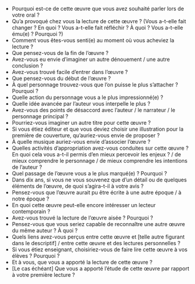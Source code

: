 - Pourquoi est-ce de cette œuvre que vous avez souhaité parler lors de votre oral ?
- Qu’a provoqué chez vous la lecture de cette œuvre ? (Vous a-t-elle fait changer ? En quoi ? Vous a-t-elle fait réfléchir ? À quoi ? Vous a-t-elle ému(e) ? Pourquoi ?)
- Comment vous êtes-vous senti(e) au moment où vous acheviez la lecture ?
- Que pensez-vous de la fin de l’œuvre ?
- Avez-vous eu envie d’imaginer un autre dénouement / une autre conclusion ?
- Avez-vous trouvé facile d’entrer dans l’œuvre ?
- Que pensez-vous du début de l’œuvre ?
- À quel personnage trouvez-vous que l’on puisse le plus s’attacher ? Pourquoi ?
- Quelle action du personnage vous a le plus impressionné(e) ?
- Quelle idée avancée par l’auteur vous interpelle le plus ?
- Avez-vous des points de désaccord avec l’auteur / le narrateur / le personnage principal ?
- Pourriez-vous imaginer un autre titre pour cette œuvre ?
- Si vous étiez éditeur et que vous deviez choisir une illustration pour la première de couverture, qu’auriez-vous envie de proposer ?
- À quelle musique auriez-vous envie d’associer l’œuvre ?
- Quelles activités d’appropriation avez-vous conduites sur cette œuvre ? En quoi cela vous a-t-il permis d’en mieux percevoir les enjeux ? / de mieux comprendre le personnage / de mieux comprendre les intentions de l’auteur ?
- Quel passage de l’œuvre vous a le plus marqué(e) ? Pourquoi ?
- Dans dix ans, si vous ne vous souvenez que d’un détail ou de quelques éléments de l’œuvre, de quoi s’agira-t-il à votre avis ?
- Pensez-vous que l’œuvre aurait pu être écrite à une autre époque / à notre époque ?
- En quoi cette œuvre peut-elle encore intéresser un lecteur contemporain ?
- Avez-vous trouvé la lecture de l’œuvre aisée ? Pourquoi ?
- Pensez-vous que vous seriez capable de reconnaître une autre œuvre du même auteur ? À quoi ?
- Quels liens avez-vous perçus entre cette œuvre et [telle autre figurant dans le descriptif] / entre cette œuvre et des lectures personnelles ?
- Si vous étiez enseignant, choisiriez-vous de faire lire cette œuvre à vos élèves ? Pourquoi ?
- Et à vous, que vous a apporté la lecture de cette œuvre ?
- [Le cas échéant] Que vous a apporté l’étude de cette œuvre par rapport à votre première lecture ?
